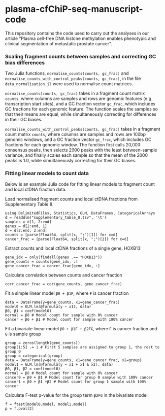 # plasma-cfChiP-seq-manuscript-code
This repository contains the code used to carry out the analyses in our article "Plasma cell-free DNA histone methylation enables phenotypic and clinical segmentation of metastatic prostate cancer".

### Scaling fragment counts between samples and correcting GC bias differences
Two Julia functions, `normalise_counts(counts, gc_frac)` and `normalise_counts_with_control_peaks(counts, gc_frac)`, in the file `data_normalisation.jl` were used to normalise count matrices. 

`normalise_counts(counts, gc_frac)` takes in a fragment count matrix `counts`, where columns are samples and rows are genomic features (e.g. transcription start sites), and a GC fraction vector `gc_frac`, which includes GC fractions for each genomic feature. The function scales the samples so that their means are equal, while simultaneously correcting for differences in their GC biases.

`normalise_counts_with_control_peaks(counts, gc_frac)` takes in a fragment count matrix `counts`, where columns are samples and rows are 100bp genomic windows, and a GC fraction vector `gc_frac`, which includes GC fractions for each genomic window. The function first calls 20,000 consensus peaks, then selects 2000 peaks with the least between-sample variance, and finally scales each sample so that the mean of the 2000 peaks is 1.0, while simultaneously correcting for their GC biases.


### Fitting linear models to count data
Below is an example Julia code for fitting linear models to fragment count and local ctDNA fraction data.

Load normalised fragment counts and local ctDNA fractions from Supplementary Table 8.
```
using DelimitedFiles, Statistics, GLM, DataFrames, CategoricalArrays
d = readdlm("supplementary_table_8.tsv", '\t')
samples = d[1, 2:end]
genes = d[2:end, 1]
d = d[2:end, 2:end]
counts = [parse(Float64, split(x, ";")[1]) for x=d]
cancer_frac = [parse(Float64, split(x, ";")[2]) for x=d]
```

Extract counts and local ctDNA fractions of a single gene, HOXB13
```
gene_idx = only(findall(genes .== "HOXB13"))
gene_counts = counts[gene_idx, :]
gene_cancer_frac = cancer_frac[gene_idx, :]
```

Calculate correlation between counts and cancer fraction
```
corr_cancer_frac = cor(gene_counts, gene_cancer_frac)
```

Fit a simple linear model `β0 + β1F`, where `F` is cancer fraction
```
data = DataFrame(y=gene_counts, x1=gene_cancer_frac)
model0 = GLM.lm(@formula(y ~ x1), data)
β0, β1 = coef(model0)
normal = β0 # Model count for sample with 0% cancer
cancer = β0 + β1 # Model count for sample with 100% cancer
```

Fit a bivariate linear model `β0 + β1F + β2FG`, where `F` is cancer fraction and `G` is sample group
```
group = zeros(length(gene_counts))
group[1:5] .= 1 # First 5 samples are assigned to group 1, the rest to group 0
group = categorical(group)
data = DataFrame(y=gene_counts, x1=gene_cancer_frac, x2=group)
model1 = GLM.lm(@formula(y ~ x1 + x1 & x2), data)
β0, β1, β2 = coef(model0)
normal = β0 # Model count for sample with 0% cancer
cancer0 = β0 + β1 # Model count for group 0 sample with 100% cancer
cancer1 = β0 + β1 +β2 # Model count for group 1 sample with 100% cancer
```

Calculate F-test p-value for the group term `β2FG` in the bivariate model
```
f = ftest(model0.model, model1.model)
p = f.pval[2]
```
